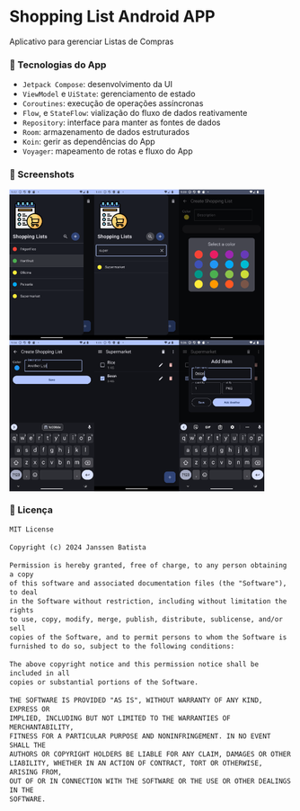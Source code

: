 # Shopping List Android APP

Aplicativo para gerenciar Listas de Compras

###  📐 Tecnologias do App

- `Jetpack Compose`: desenvolvimento da UI
- `ViewModel` e `UiState`: gerenciamento de estado
- `Coroutines`: execução de operações assíncronas
- `Flow`,  e `StateFlow`: vialização do fluxo de dados reativamente
- `Repository`: interface para manter as fontes de dados
- `Room`: armazenamento de dados estruturados
- `Koin`: gerir as dependências do App
- `Voyager`: mapeamento de rotas e fluxo do App

### 📸 Screenshots

<div style="display: flex; flex-wrap: wrap;">
    <img src="screenshots/1.png" width="30%" />
    <img src="screenshots/2.png" width="30%" />
    <img src="screenshots/3.png" width="30%" />
    <img src="screenshots/4.png" width="30%" />
    <img src="screenshots/5.png" width="30%" />
    <img src="screenshots/6.png" width="30%" />

</div>

### 📄 Licença

```
MIT License

Copyright (c) 2024 Janssen Batista

Permission is hereby granted, free of charge, to any person obtaining a copy
of this software and associated documentation files (the "Software"), to deal
in the Software without restriction, including without limitation the rights
to use, copy, modify, merge, publish, distribute, sublicense, and/or sell
copies of the Software, and to permit persons to whom the Software is
furnished to do so, subject to the following conditions:

The above copyright notice and this permission notice shall be included in all
copies or substantial portions of the Software.

THE SOFTWARE IS PROVIDED "AS IS", WITHOUT WARRANTY OF ANY KIND, EXPRESS OR
IMPLIED, INCLUDING BUT NOT LIMITED TO THE WARRANTIES OF MERCHANTABILITY,
FITNESS FOR A PARTICULAR PURPOSE AND NONINFRINGEMENT. IN NO EVENT SHALL THE
AUTHORS OR COPYRIGHT HOLDERS BE LIABLE FOR ANY CLAIM, DAMAGES OR OTHER
LIABILITY, WHETHER IN AN ACTION OF CONTRACT, TORT OR OTHERWISE, ARISING FROM,
OUT OF OR IN CONNECTION WITH THE SOFTWARE OR THE USE OR OTHER DEALINGS IN THE
SOFTWARE.
```
